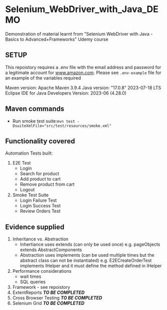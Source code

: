 # Selenium_WebDriver_with_Java_DEMO
Demonstration of material learnt from "Selenium WebDriver with Java -Basics to Advanced+Frameworks" Udemy course

## SETUP
This repoistory requires a .env file with the email address and password for a legitimate account for www.amazon.com.
Please see `.env-example` file for an example of the variables required

Maven version: Apache Maven 3.9.4
Java version: "17.0.8" 2023-07-18 LTS
Eclipse IDE for Java Developers Version: 2023-06 (4.28.0)

## Maven commands
- Run smoke test suite:`mvn test -DsuiteXmlFile="src/test/resources/smoke.xml"`

## Functionality covered
Automation Tests built:
1. E2E Test
	- Login
	- Search for product
	- Add product to cart
	- Remove product from cart
	- Logout
2. Smoke Test Suite
	- Login Failure Test
	- Login Success Test
	- Review Orders Test
	
## Evidence supplied
1. Inheritance vs. Abstraction
	- Inhertiance uses extends (can only be used once) e.g. pageObjects extends AbstractComponents
	- Abstraction uses implements (can be used multiple times but the abstract class can not be instantiated) e.g. E2ECreateOrderTest implements IHelper and it must define the method defined in IHelper
2. Performance considerations
	- wait times
	- SQL queries
3. Framework - see repoistory
4. ExtentReports ***TO BE COMPLETED***
5. Cross Browser Testing ***TO BE COMPLETED***	
6. Selenium Grid  ***TO BE COMPLETED***